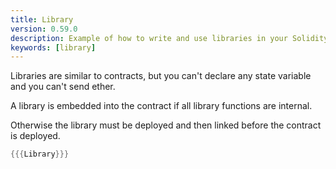 ```yaml
---
title: Library
version: 0.59.0
description: Example of how to write and use libraries in your Solidity code
keywords: [library]
---
```


Libraries are similar to contracts, but you can't declare any state variable and
you can't send ether.

A library is embedded into the contract if all library functions are internal.

Otherwise the library must be deployed and then linked before the contract is deployed.

```rust
{{{Library}}}
```
